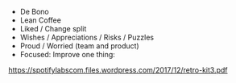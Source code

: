 * De Bono
* Lean Coffee
* Liked / Change split
* Wishes / Appreciations / Risks / Puzzles
* Proud / Worried (team and product)
* Focused: Improve one thing: 

https://spotifylabscom.files.wordpress.com/2017/12/retro-kit3.pdf
